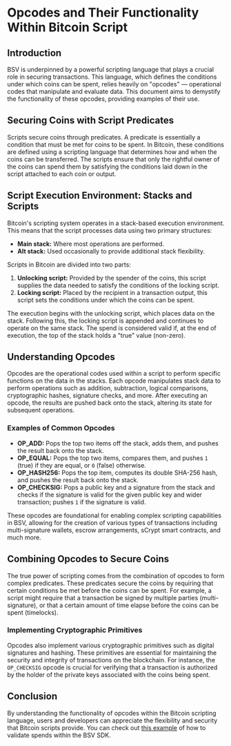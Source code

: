 # Opcodes and Their Functionality Within Bitcoin Script

## Introduction

BSV is underpinned by a powerful scripting language that plays a crucial role in securing transactions. This language, which defines the conditions under which coins can be spent, relies heavily on "opcodes" — operational codes that manipulate and evaluate data. This document aims to demystify the functionality of these opcodes, providing examples of their use.

## Securing Coins with Script Predicates

Scripts secure coins through predicates. A predicate is essentially a condition that must be met for coins to be spent. In Bitcoin, these conditions are defined using a scripting language that determines how and when the coins can be transferred. The scripts ensure that only the rightful owner of the coins can spend them by satisfying the conditions laid down in the script attached to each coin or output.

## Script Execution Environment: Stacks and Scripts

Bitcoin's scripting system operates in a stack-based execution environment. This means that the script processes data using two primary structures:

* **Main stack:** Where most operations are performed.
* **Alt stack:** Used occasionally to provide additional stack flexibility.

Scripts in Bitcoin are divided into two parts:

1. **Unlocking script:** Provided by the spender of the coins, this script supplies the data needed to satisfy the conditions of the locking script.
2. **Locking script:** Placed by the recipient in a transaction output, this script sets the conditions under which the coins can be spent.

The execution begins with the unlocking script, which places data on the stack. Following this, the locking script is appended and continues to operate on the same stack. The spend is considered valid if, at the end of execution, the top of the stack holds a "true" value (non-zero).

## Understanding Opcodes

Opcodes are the operational codes used within a script to perform specific functions on the data in the stacks. Each opcode manipulates stack data to perform operations such as addition, subtraction, logical comparisons, cryptographic hashes, signature checks, and more. After executing an opcode, the results are pushed back onto the stack, altering its state for subsequent operations.

### Examples of Common Opcodes

* **OP\_ADD:** Pops the top two items off the stack, adds them, and pushes the result back onto the stack.
* **OP\_EQUAL:** Pops the top two items, compares them, and pushes `1` (true) if they are equal, or `0` (false) otherwise.
* **OP\_HASH256:** Pops the top item, computes its double SHA-256 hash, and pushes the result back onto the stack.
* **OP\_CHECKSIG:** Pops a public key and a signature from the stack and checks if the signature is valid for the given public key and wider transaction; pushes `1` if the signature is valid.

These opcodes are foundational for enabling complex scripting capabilities in BSV, allowing for the creation of various types of transactions including multi-signature wallets, escrow arrangements, sCrypt smart contracts, and much more.

## Combining Opcodes to Secure Coins

The true power of scripting comes from the combination of opcodes to form complex predicates. These predicates secure the coins by requiring that certain conditions be met before the coins can be spent. For example, a script might require that a transaction be signed by multiple parties (multi-signature), or that a certain amount of time elapse before the coins can be spent (timelocks).

### Implementing Cryptographic Primitives

Opcodes also implement various cryptographic primitives such as digital signatures and hashing. These primitives are essential for maintaining the security and integrity of transactions on the blockchain. For instance, the `OP_CHECKSIG` opcode is crucial for verifying that a transaction is authorized by the holder of the private keys associated with the coins being spent.

## Conclusion

By understanding the functionality of opcodes within the Bitcoin scripting language, users and developers can appreciate the flexibility and security that Bitcoin scripts provide. You can check out [this example](../examples/example\_verifying\_spends.md) of how to validate spends within the BSV SDK.
